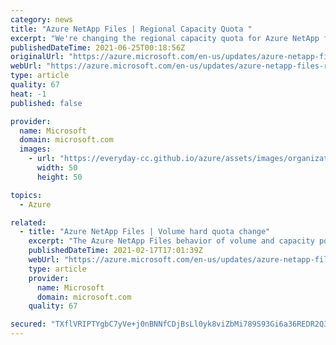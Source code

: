 ```yaml
---
category: news
title: "Azure NetApp Files | Regional Capacity Quota "
excerpt: "We're changing the regional capacity quota for Azure NetApp files at no additional cost to you."
publishedDateTime: 2021-06-25T00:18:56Z
originalUrl: "https://azure.microsoft.com/en-us/updates/azure-netapp-files-regional-capacity-quota/"
webUrl: "https://azure.microsoft.com/en-us/updates/azure-netapp-files-regional-capacity-quota/"
type: article
quality: 67
heat: -1
published: false

provider:
  name: Microsoft
  domain: microsoft.com
  images:
    - url: "https://everyday-cc.github.io/azure/assets/images/organizations/microsoft.com-50x50.jpg"
      width: 50
      height: 50

topics:
  - Azure

related:
  - title: "Azure NetApp Files | Volume hard quota change"
    excerpt: "The Azure NetApp Files behavior of volume and capacity pool provisioning will change to a manual and controllable mechanism beginning March 15th, 2021. This means that application users will have more control over provisioned capacity pool space and associated cost. "
    publishedDateTime: 2021-02-17T17:01:39Z
    webUrl: "https://azure.microsoft.com/en-us/updates/azure-netapp-files-volume-hard-quota-change/"
    type: article
    provider:
      name: Microsoft
      domain: microsoft.com
    quality: 67

secured: "TXflVRIPTYgbC7yVe+j0nBNNfCDjBsLl0yk8viZbMi789S93Gi6a36REDR2Q32S6eYiskMYWgciN38ywba9+cRY1Hf5hMLjXmz3GXfPcvL3N7obbkjmNbKIJqy4MTJRZO9F+wtdc/u9zOyFKwLYCQfto2uIOdbx4GGVPHVeLibSHYyIc8J+CUjCNQnpw79ZbXzgN+p7gni1dkIkbnS4vYkhNyt94tkPs7r2GlkVkui3WQ1Kr07Is7s0D1S2i2bcgL9L921CV7GR/b/2O6IJjguzqt3iZSA+WH/I+cFYZcPhebBM+GW9QbHhBk27elQIHqyO4gUrXbj8Nq0y0Xs52CFs+ByAXrUyPTHvk1W75wmo=;RLT0ei+S8H8iilFZds2CtQ=="
---
```


